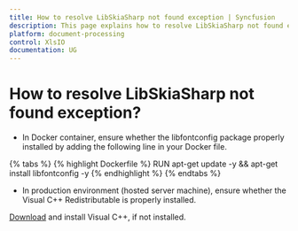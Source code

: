 ```yaml
---
title: How to resolve LibSkiaSharp not found exception | Syncfusion
description: This page explains how to resolve LibSkiaSharp not found exception using Syncfusion .NET Excel library (XlsIO).
platform: document-processing
control: XlsIO
documentation: UG
---
```


# How to resolve LibSkiaSharp not found exception?

* In Docker container, ensure whether the libfontconfig package properly installed by adding the following line in your Docker file.

{% tabs %}
{% highlight Dockerfile %}
RUN apt-get update -y && apt-get install libfontconfig -y
{% endhighlight %}
{% endtabs %}

* In production environment (hosted server machine), ensure whether the Visual C++ Redistributable is properly installed.

[Download](https://learn.microsoft.com/en-us/cpp/windows/latest-supported-vc-redist?view=msvc-170) and install Visual C++, if not installed.